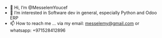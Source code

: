 - 👋 Hi, I’m @MesselemYoucef
- 👀 I’m interested in Software dev in general, especially Python and Odoo ERP
- 📫 How to reach me ... via my email: messelemy@gmail.com or whatsapp: +971528412896

<!---
MesselemYoucef/MesselemYoucef is a ✨ special ✨ repository because its `README.md` (this file) appears on your GitHub profile.
You can click the Preview link to take a look at your changes.
--->
